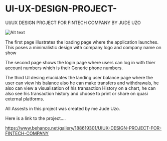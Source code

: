 # UI-UX-DESIGN-PROJECT-
UI/UX DESIGN PROJECT FOR FINTECH COMPANY BY JUDE UZO

![Alt text](https://i.pinimg.com/1200x/06/3a/9c/063a9c8460d4dbe975732c2f1d3d82f1.jpg)


The first page illustrates the loading page where the application launches. This poses a minimalistic design with company logo and company name on show

The second page shows the login page where users can log in with thier account numbers which is their Generic phone numbers.

The third UI desing elucidates the landing user balance page where the user can view his balance also he can make transfers and withdrawals, he also can view a visualisation of his transaction History on a chart, he can also see his transaction history and choose to print or share on quasi external platforms.

All Assests in this project was created by me Jude Uzo.

Here is a link to the project....

https://www.behance.net/gallery/188619301/UIUX-DESIGN-PROJECT-FOR-FINTECH-COMPANY
